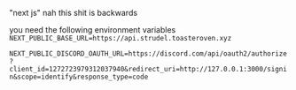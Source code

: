 "next js" nah this shit is backwards

you need the following environment variables
`NEXT_PUBLIC_BASE_URL=https://api.strudel.toasteroven.xyz`

`NEXT_PUBLIC_DISCORD_OAUTH_URL=https://discord.com/api/oauth2/authorize?client_id=1272723979312037940&redirect_uri=http://127.0.0.1:3000/signin&scope=identify&response_type=code`
